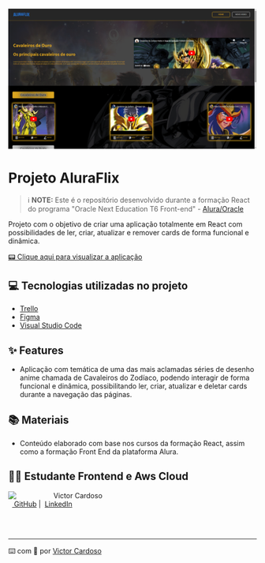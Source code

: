 <p align="center">
    <img width="800" src="src/pages/PaginaBase/printChallengeAluraFlix.png">
</p>

# Projeto AluraFlix


 > ℹ️ **NOTE:** Este é o repositório desenvolvido durante a formação React do programa "Oracle Next Education T6 Front-end" - [Alura/Oracle](https://cursos.alura.com.br)

Projeto com o objetivo de criar uma aplicação totalmente em React com possibilidades de ler, criar, atualizar e remover cards de forma funcional e dinâmica. 

<a href="https://challenge-alura-flix-gold.vercel.app/" title="View Project now"> 📟 Clique aqui para visualizar a aplicação</a>

## 💻 Tecnologias utilizadas no projeto

- [Trello](https://trello.com/) 
- [Figma](https://www.figma.com/)
- [Visual Studio Code](https://code.visualstudio.com/)

## ✨ Features

- Aplicação com temática de uma das mais aclamadas séries de desenho anime chamada de Cavaleiros do Zodíaco, podendo interagir de forma funcional e dinâmica, possibilitando ler, criar, atualizar e deletar cards durante a navegação das páginas.

## 📚 Materiais

- Conteúdo elaborado com base nos cursos da formação React, assim como a formação Front End da plataforma Alura.

## 👨‍💻 Estudante Frontend e Aws Cloud

<p>
    <img 
      align=left 
      margin=10 
      width=80 
      src="https://github.com/VictorSamuraiWol.png"
    />
    <p>&nbsp&nbsp&nbspVictor Cardoso<br>
    &nbsp&nbsp<a href="https://github.com/VictorSamuraiWol">
    GitHub</a>&nbsp;|&nbsp;
    <a href="https://www.linkedin.com/in/victor-cardoso-cloud-front/">LinkedIn</a>

<br/><br/>

---

⌨️ com 💚 por [Victor Cardoso](https://github.com/VictorSamuraiWol)
